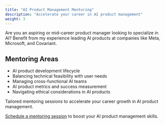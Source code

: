 ```yaml
---
title: "AI Product Management Mentoring"
description: "Accelerate your career in AI product management"
weight: 3
---
```


Are you an aspiring or mid-career product manager looking to specialize in AI? Benefit from my experience leading AI products at companies like Meta, Microsoft, and Covariant.

## Mentoring Areas

- AI product development lifecycle
- Balancing technical feasibility with user needs
- Managing cross-functional AI teams
- AI product metrics and success measurement
- Navigating ethical considerations in AI products

Tailored mentoring sessions to accelerate your career growth in AI product management.

[Schedule a mentoring session](#contact) to boost your AI product management skills.